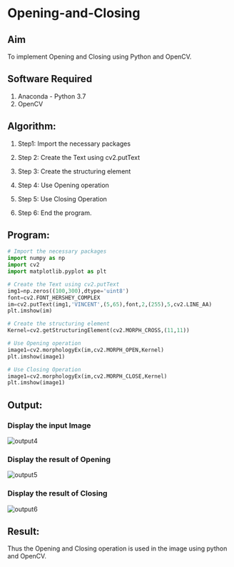 # Opening-and-Closing

## Aim
To implement Opening and Closing using Python and OpenCV.

## Software Required
1. Anaconda - Python 3.7
2. OpenCV
## Algorithm:
1. Step1:
Import the necessary packages

2. Step 2:
Create the Text using cv2.putText

3. Step 3:
Create the structuring element

4. Step 4:
Use Opening operation

5. Step 5:
Use Closing Operation

6. Step 6:
End the program.
 
## Program:

``` Python
# Import the necessary packages
import numpy as np
import cv2
import matplotlib.pyplot as plt

# Create the Text using cv2.putText
img1=np.zeros((100,300),dtype='uint8')
font=cv2.FONT_HERSHEY_COMPLEX
im=cv2.putText(img1,'VINCENT',(5,65),font,2,(255),5,cv2.LINE_AA)
plt.imshow(im)

# Create the structuring element
Kernel=cv2.getStructuringElement(cv2.MORPH_CROSS,(11,11))

# Use Opening operation
image1=cv2.morphologyEx(im,cv2.MORPH_OPEN,Kernel)
plt.imshow(image1)

# Use Closing Operation
image1=cv2.morphologyEx(im,cv2.MORPH_CLOSE,Kernel)
plt.imshow(image1)

```
## Output:

### Display the input Image
![output4](https://user-images.githubusercontent.com/75235150/172889528-09a46339-720d-4773-a8f1-6c06fcdcc61c.png)


### Display the result of Opening

![output5](https://user-images.githubusercontent.com/75235150/172889663-6655c9d8-c672-4b81-bb4e-91da8742778f.png)


### Display the result of Closing
![output6](https://user-images.githubusercontent.com/75235150/172889682-ddff10f1-97e5-48e2-92e6-873ec5e21b80.png)



## Result:
Thus the Opening and Closing operation is used in the image using python and OpenCV.
